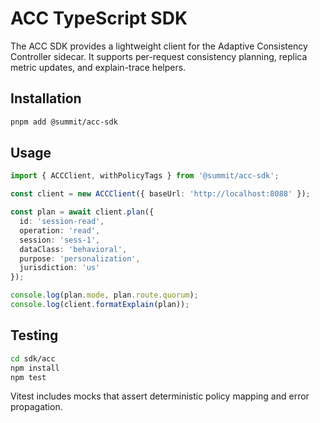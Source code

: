 # ACC TypeScript SDK

The ACC SDK provides a lightweight client for the Adaptive Consistency Controller sidecar.
It supports per-request consistency planning, replica metric updates, and explain-trace helpers.

## Installation

```bash
pnpm add @summit/acc-sdk
```

## Usage

```ts
import { ACCClient, withPolicyTags } from '@summit/acc-sdk';

const client = new ACCClient({ baseUrl: 'http://localhost:8088' });

const plan = await client.plan({
  id: 'session-read',
  operation: 'read',
  session: 'sess-1',
  dataClass: 'behavioral',
  purpose: 'personalization',
  jurisdiction: 'us'
});

console.log(plan.mode, plan.route.quorum);
console.log(client.formatExplain(plan));
```

## Testing

```bash
cd sdk/acc
npm install
npm test
```

Vitest includes mocks that assert deterministic policy mapping and error propagation.
